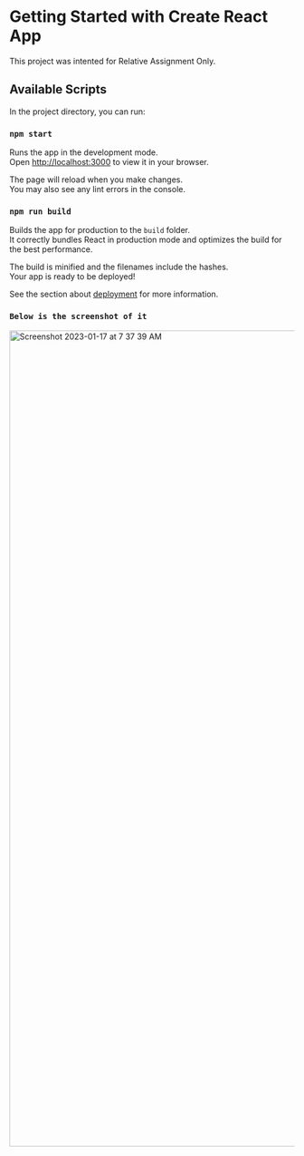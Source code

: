 # Getting Started with Create React App

This project was intented for Relative Assignment Only.

## Available Scripts

In the project directory, you can run:

### `npm start`

Runs the app in the development mode.\
Open [http://localhost:3000](http://localhost:3000) to view it in your browser.

The page will reload when you make changes.\
You may also see any lint errors in the console.

### `npm run build`

Builds the app for production to the `build` folder.\
It correctly bundles React in production mode and optimizes the build for the best performance.

The build is minified and the filenames include the hashes.\
Your app is ready to be deployed!

See the section about [deployment](https://facebook.github.io/create-react-app/docs/deployment) for more information.

### `Below is the screenshot of it`

<img width="1440" alt="Screenshot 2023-01-17 at 7 37 39 AM" src="https://user-images.githubusercontent.com/47416168/212794271-fcd944e9-b613-481e-b665-686c670b0e2e.png">


